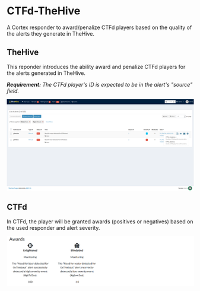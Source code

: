 # CTFd-TheHive
A Cortex responder to award/penalize CTFd players based on the quality of the alerts they generate in TheHive.

## TheHive
This reponder introduces the ability award and penalize CTFd players for the alerts generated in TheHive.

***Requirement:** The CTFd player's ID is expected to be in the alert's "source" field.*

![TheHive](thumnail-thehive.png)

## CTFd
In CTFd, the player will be granted awards (positives or negatives) based on the used responder and alert severity.

![CTFd](thumbnail-ctfd.png)
